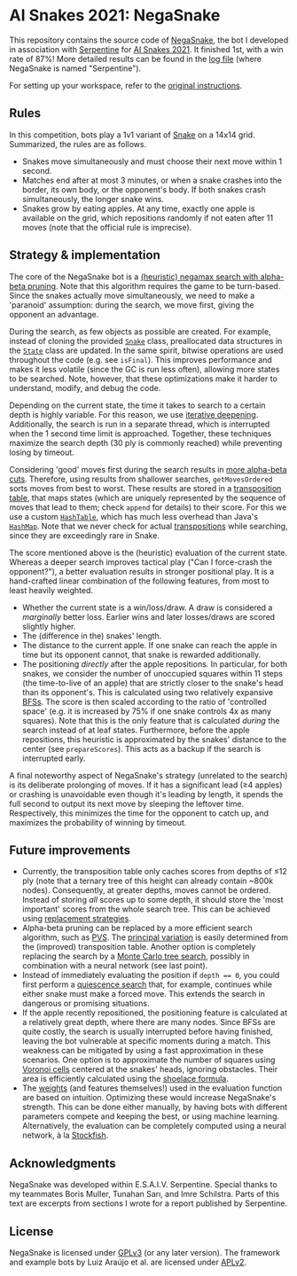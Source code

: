 # AI Snakes 2021: NegaSnake

This repository contains the source code of [NegaSnake](src/negasnake), the bot I developed in association with [Serpentine](https://serpentine.ai) for [AI Snakes 2021](https://agrishchenko.wixsite.com/aisnakes2021). It finished 1st, with a win rate of 87%! More detailed results can be found in the [log file](results2021.txt) (where NegaSnake is named "Serpentine").

For setting up your workspace, refer to the [original instructions](src/snakes/README.md).


## Rules

In this competition, bots play a 1v1 variant of [Snake](https://en.wikipedia.org/wiki/Snake_(video_game_genre)) on a 14x14 grid. Summarized, the rules are as follows.
- Snakes move simultaneously and must choose their next move within 1 second.
- Matches end after at most 3 minutes, or when a snake crashes into the border, its own body, or the opponent's body. If both snakes crash simultaneously, the longer snake wins.
- Snakes grow by eating apples. At any time, exactly one apple is available on the grid, which repositions randomly if not eaten after 11 moves (note that the official rule is imprecise).


## Strategy & implementation

The core of the NegaSnake bot is a [(heuristic) negamax search with alpha-beta pruning](https://en.wikipedia.org/wiki/Negamax#Negamax_with_alpha_beta_pruning). Note that this algorithm requires the game to be turn-based. Since the snakes actually move simultaneously, we need to make a 'paranoid' assumption: during the search, we move first, giving the opponent an advantage.

During the search, as few objects as possible are created. For example, instead of cloning the provided [`Snake`](src/snakes/Snake.java) class, preallocated data structures in the [`State`](src/negasnake/State.java) class are updated. In the same spirit, bitwise operations are used throughout the code (e.g. see `isFinal`). This improves performance and makes it less volatile (since the GC is run less often), allowing more states to be searched. Note, however, that these optimizations make it harder to understand, modify, and debug the code.

Depending on the current state, the time it takes to search to a certain depth is highly variable. For this reason, we use [iterative deepening](https://www.chessprogramming.org/Iterative_Deepening). Additionally, the search is run in a separate thread, which is interrupted when the 1 second time limit is approached. Together, these techniques maximize the search depth (30 ply is commonly reached) while preventing losing by timeout.

Considering 'good' moves first during the search results in [more alpha-beta cuts](https://en.wikipedia.org/wiki/Alpha%E2%80%93beta_pruning#Heuristic_improvements). Therefore, using results from shallower searches, `getMovesOrdered` sorts moves from best to worst. These results are stored in a [transposition table](https://en.wikipedia.org/wiki/Transposition_table), that maps states (which are uniquely represented by the sequence of moves that lead to them; check `append` for details) to their score. For this we use a custom [`HashTable`](src/negasnake/HashTable.java), which has much less overhead than Java's [`HashMap`](https://docs.oracle.com/javase/8/docs/api/java/util/HashMap.html). Note that we never check for actual [transpositions](https://en.wikipedia.org/wiki/Transposition_(chess)) while searching, since they are exceedingly rare in Snake.

The score mentioned above is the (heuristic) evaluation of the current state. Whereas a deeper search improves tactical play ("Can I force-crash the opponent?"), a better evaluation results in stronger positional play. It is a hand-crafted linear combination of the following features, from most to least heavily weighted.
- Whether the current state is a win/loss/draw. A draw is considered a *marginally* better loss. Earlier wins and later losses/draws are scored slightly higher.
- The (difference in the) snakes' length.
- The distance to the current apple. If one snake can reach the apple in time but its opponent cannot, that snake is rewarded additionally.
- The positioning *directly* after the apple repositions. In particular, for both snakes, we consider the number of unoccupied squares within 11 steps (the time-to-live of an apple) that are strictly closer to the snake's head than its opponent's. This is calculated using two relatively expansive [BFSs](https://en.wikipedia.org/wiki/Breadth-first_search). The score is then scaled according to the ratio of 'controlled space' (e.g. it is increased by 75% if one snake controls 4x as many squares). Note that this is the only feature that is calculated *during* the search instead of at leaf states. Furthermore, before the apple repositions, this heuristic is approximated by the snakes' distance to the center (see `prepareScores`). This acts as a backup if the search is interrupted early.

A final noteworthy aspect of NegaSnake's strategy (unrelated to the search) is its deliberate prolonging of moves. If it has a significant lead (≥4 apples) or crashing is unavoidable even though it's leading by length, it spends the full second to output its next move by sleeping the leftover time. Respectively, this minimizes the time for the opponent to catch up, and maximizes the probability of winning by timeout.


## Future improvements

- Currently, the transposition table only caches scores from depths of ≤12 ply (note that a ternary tree of this height can already contain ~800k nodes). Consequently, at greater depths, moves cannot be ordered. Instead of storing *all* scores up to some depth, it should store the 'most important' scores from the whole search tree. This can be achieved using [replacement strategies](https://www.chessprogramming.org/Transposition_Table#Replacement_Strategies).
- Alpha-beta pruning can be replaced by a more efficient search algorithm, such as [PVS](https://en.wikipedia.org/wiki/Principal_variation_search). The [principal variation](https://en.wikipedia.org/wiki/Variation_(game_tree)#Principal_variation) is easily determined from the (improved) transposition table. Another option is completely replacing the search by a [Monte Carlo tree search](https://en.wikipedia.org/wiki/Monte_Carlo_tree_search), possibly in combination with a neural network (see last point).
- Instead of immediately evaluating the position if `depth == 0`, you could first perform a [quiescence search](https://en.wikipedia.org/wiki/Quiescence_search) that, for example, continues while either snake must make a forced move. This extends the search in dangerous or promising situations.
- If the apple recently repositioned, the positioning feature is calculated at a relatively great depth, where there are many nodes. Since BFSs are quite costly, the search is usually interrupted before having finished, leaving the bot vulnerable at specific moments during a match. This weakness can be mitigated by using a fast approximation in these scenarios. One option is to approximate the number of squares using [Voronoi cells](https://en.wikipedia.org/wiki/Voronoi_diagram) centered at the snakes' heads, ignoring obstacles. Their area is efficiently calculated using the [shoelace formula](https://en.wikipedia.org/wiki/Shoelace_formula).
- The [weights](src/negasnake/Constants.java) (and features themselves!) used in the evaluation function are based on intuition. Optimizing these would increase NegaSnake's strength. This can be done either manually, by having bots with different parameters compete and keeping the best, or using machine learning. Alternatively, the evaluation can be completely computed using a neural network, à la [Stockfish](https://stockfishchess.org/blog/2020/introducing-nnue-evaluation).


## Acknowledgments

NegaSnake was developed within E.S.A.I.V. Serpentine. Special thanks to my teammates Boris Muller, Tunahan Sarı, and Imre Schilstra. Parts of this text are excerpts from sections I wrote for a report published by Serpentine.


## License

NegaSnake is licensed under [GPLv3](src/negasnake/LICENSE.txt) (or any later version). The framework and example bots by Luiz Araújo et al. are licensed under [APLv2](src/snakes/LICENSE.txt).
